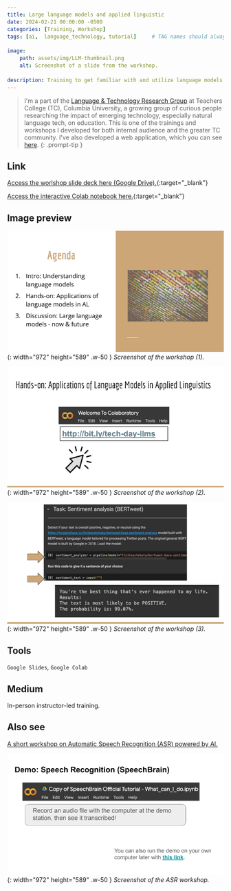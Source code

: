 ```yaml
---
title: Large language models and applied linguistic
date: 2024-02-21 00:00:00 -0500
categories: [Training, Workshop]
tags: [ai,  language_technology, tutorial]     # TAG names should always be lowercase

image:
    path: assets/img/LLM-thumbnail.png
    alt: Screenshot of a slide from the workshop.

description: Training to get familiar with and utilize language models for applied linguistics research and language pedagogy. 
---
```


> I'm a part of the [Language & Technology Research Group](https://sites.google.com/tc.columbia.edu/al-tesol-language-technology/home) at Teachers College (TC), Columbia University, a growing group of curious people researching the impact of emerging technology, especially natural language tech, on education. This is one of the trainings and workshops I developed for both internal audience and the greater TC community. I've also developed a web application, which you can see [here](../../posts/Corpus).
{: .prompt-tip }

## Link

[Access the worlshop slide deck here (Google Drive).](https://drive.google.com/file/d/1yfWmBtk8g1F7ckkY_DGXY2FIXS-ola8K/view?usp=sharing){:target="_blank"}

[Access the interactive Colab notebook here.](https://colab.research.google.com/drive/1hVe1SXrIy3-1X2MoJmrUQ6yc78Yl8gbS?usp=drive_link){:target="_blank"}

## Image preview

![Desktop View](assets/img/LLM-1.jpeg){: width="972" height="589" .w-50 }
_Screenshot of the workshop (1)._

![Desktop View](assets/img/LLM-3.jpeg){: width="972" height="589" .w-50 }
_Screenshot of the workshop (2)._

![Desktop View](assets/img/LLM-4.jpeg){: width="972" height="589" .w-50 }
_Screenshot of the workshop (3)._

## Tools

`Google Slides`, `Google Colab`

## Medium
In-person instructor-led training.

## Also see

[A short workshop on Automatic Speech Recognition (ASR) powered by AI.](https://drive.google.com/file/d/1yXFot0eMl7GaRMUNhuce8o2WdQDj3Td4/view?usp=sharing)

![Desktop View](assets/img/asr-1.jpeg){: width="972" height="589" .w-50 }
_Screenshot of the ASR workshop._
